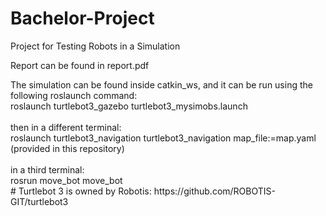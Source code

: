 # Bachelor-Project
Project for Testing Robots in a Simulation
<p> Report can be found in report.pdf </p>
<p> The simulation can be found inside catkin_ws, and it can be run using the following roslaunch command: 
<br> roslaunch turtlebot3_gazebo turtlebot3_mysimobs.launch </br>
<br>  then in a different terminal:
<br>  roslaunch turtlebot3_navigation turtlebot3_navigation map_file:=map.yaml (provided in this repository) </br>
<br>  in a third terminal:
<br>  rosrun move_bot move_bot </br>
#
Turtlebot 3 is owned by Robotis: https://github.com/ROBOTIS-GIT/turtlebot3

